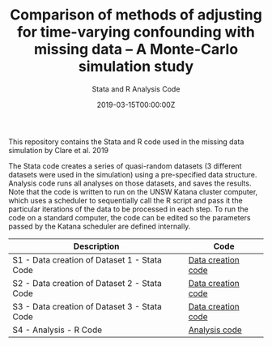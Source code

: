 ﻿---
title: 'Comparison of methods of adjusting for time-varying confounding with missing data – A Monte-Carlo simulation study'
subtitle: 'Stata and R Analysis Code'
summary: Stata and R Analysis Code
authors:
- admin
tags:
- Monte-Carlo simulation study
- Causal inference
categories: []
date: "2019-03-15T00:00:00Z"
lastmod: "2019-03-22T00:00:00Z"
featured: false
draft: false
image:
  placement: 2
  caption: ""
  focal_point: ""
  preview_only: false
projects:
- causal-inference
---

This repository contains the Stata and R code used in the missing data simulation by Clare et al. 2019

The Stata code creates a series of quasi-random datasets (3 different datasets were used in the simulation) using a pre-specified data structure.
Analysis code runs all analyses on those datasets, and saves the results. Note that the code is written to run on the UNSW Katana cluster computer, which uses a scheduler to sequentially call the R script and pass it the particular iterations of the data to be processed in each step. To run the code on a standard computer, the code can be edited so the parameters passed by the Katana scheduler are defined internally.

| Description | Code |
| --- | --- |
| S1 - Data creation of Dataset 1 - Stata Code | [Data creation code](https://github.com/philipclare/missing_data_simulation/blob/master/Code/S1_data_creation_dataset1.do) | [Download code](https://philipclare.github.io/missing_data_simulation/Code/S1_data_creation_dataset1.do) |
| S2 - Data creation of Dataset 2 - Stata Code | [Data creation code](https://github.com/philipclare/missing_data_simulation/blob/master/Code/S2_data_creation_dataset2.do) | [Download code](https://philipclare.github.io/missing_data_simulation/Code/S2_data_creation_dataset2.do) |
| S3 - Data creation of Dataset 3 - Stata Code | [Data creation code](https://github.com/philipclare/missing_data_simulation/blob/master/Code/S3_data_creation_dataset3.do) | [Download code](https://philipclare.github.io/missing_data_simulation/Code/S3_data_creation_dataset3.do) |
| S4 - Analysis - R Code | [Analysis code](https://github.com/philipclare/missing_data_simulation/blob/master/Code/S4_analysis_code.R) | [Download code](https://philipclare.github.io/missing_data_simulation/Code/S4_analysis_code.R) |
